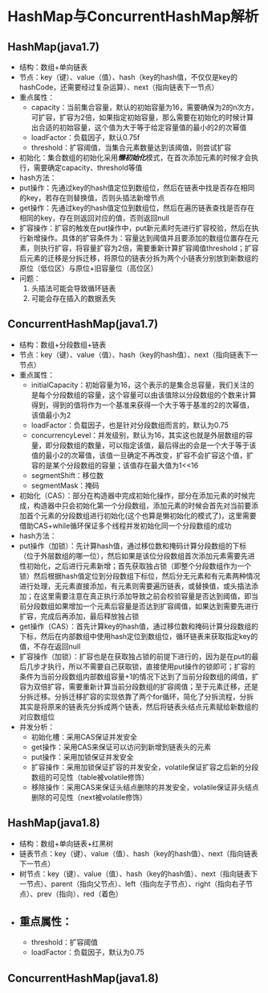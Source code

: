 # HashMap与ConcurrentHashMap解析
## HashMap(java1.7)
- 结构：数组+单向链表
- 节点：key（键）、value（值）、hash（key的hash值，不仅仅是key的hashCode，还需要经过复杂运算）、next（指向链表下一节点）
- 重点属性：
    - capacity：当前集合容量，默认的初始容量为16，需要确保为2的n次方，可扩容，扩容为2倍，如果指定初始容量，那么需要在初始化的时候计算出合适的初始容量，这个值为大于等于给定容量值的最小的2的次幂值
    - loadFactor：负载因子，默认0.75f
    - threshold：扩容阈值，当集合元素数量达到该阈值，则尝试扩容
- 初始化：集合数组的初始化采用***懒初始化***模式，在首次添加元素的时候才会执行，需要确定capacity、threshold等值
- hash方法：
- put操作：先通过key的hash值定位到数组位，然后在链表中找是否存在相同的key，若存在则替换值，否则头插法新增节点
- get操作：先通过key的hash值定位到数组位，然后在遍历链表查找是否存在相同的key，存在则返回对应的值，否则返回null
- 扩容操作：扩容的触发在put操作中，put新元素时先进行扩容校验，然后在执行新增操作。具体的扩容条件为：容量达到阈值并且要添加的数组位置存在元素，则执行扩容，将容量扩容为2倍，需要重新计算扩容阈值threshold；扩容后元素的迁移是分拆迁移，将原位的链表分拆为两个小链表分别放到新数组的原位（低位区）与原位+旧容量位（高位区）
- 问题：
    1. 头插法可能会导致循环链表
    2. 可能会存在插入的数据丢失
## ConcurrentHashMap(java1.7)
- 结构：数组+分段数组+链表
- 节点：key（键）、value（值）、hash（key的hash值）、next（指向链表下一节点）
- 重点属性：
    - initialCapacity：初始容量为16，这个表示的是集合总容量，我们关注的是每个分段数组的容量，这个容量可以由该值除以分段数组的个数来计算得到，得到的值将作为一个基准来获得一个大于等于基准的2的次幂值，该值最小为2
    - loadFactor：负载因子，也是针对分段数组而言的，默认为0.75
    - concurrencyLevel：并发级别，默认为16，其实这也就是外层数组的容量，即分段数组的数量，可以指定该值，最后得出的会是一个大于等于该值的最小2的次幂值，该值一旦确定不再改变，扩容不会扩容这个值，扩容的是某个分段数组的容量；该值存在最大值为1<<16
    - segmentShift：移位数
    - segmentMask：掩码
- 初始化（CAS）：部分在构造器中完成初始化操作，部分在添加元素的时候完成，构造器中只会初始化第一个分段数组，添加元素的时候会首先对当前要添加首个元素的分段数组进行初始化(这个也算是懒初始化的模式了)，这里需要借助CAS+while循环保证多个线程并发初始化同一个分段数组的成功
- hash方法：
- put操作（加锁）：先计算hash值，通过移位数和掩码计算分段数组的下标（位于外层数组的哪一位），然后如果是该位分段数组首次添加元素需要先进性初始化，之后进行元素新增；首先获取独占锁（即整个分段数组作为一个锁）然后根据hash值定位到分段数组下标位，然后分无元素和有元素两种情况进行处理，无元素直接添加，有元素则需要遍历链表，或替换值，或头插法添加；在这里需要注意在真正执行添加导致之前会校验容量是否达到阈值，即当前分段数组如果增加一个元素后容量是否达到扩容阈值，如果达到需要先进行扩容，完成后再添加，最后释放独占锁
- get操作（CAS）：首先计算key的hash值，通过移位数和掩码计算分段数组的下标，然后在内部数组中使用hash定位到数组位，循环链表来获取指定key的值，不存在返回null
- 扩容操作（加锁）：扩容也是在获取独占锁的前提下进行的，因为是在put的最后几步才执行，所以不需要自己获取锁，直接使用put操作的锁即可；扩容的条件为当前分段数组内部数组容量+1的情况下达到了当前分段数组的阈值，扩容为双倍扩容，需要重新计算当前分段数组的扩容阈值；至于元素迁移，还是分拆迁移。分拆迁移扩容的实现依靠了两个for循环，简化了分拆流程，分拆其实是将原来的链表先分拆成两个链表，然后将链表头结点元素赋给新数组的对应数组位
- 并发分析：
    - 初始化槽：采用CAS保证并发安全
    - get操作：采用CAS来保证可以访问到新增到链表头的元素
    - put操作：采用加锁保证并发安全
    - 扩容操作：采用加锁保证扩容的并发安全，volatile保证扩容之后新的分段数组的可见性（table被volatile修饰）
    - 移除操作：采用CAS来保证头结点删除的并发安全，volatile保证非头结点删除的可见性（next被volatile修饰）
## HashMap(java1.8)
- 结构：数组+单向链表+红黑树
- 链表节点：key（键）、value（值）、hash（key的hash值）、next（指向链表下一节点）
- 树节点：key（键）、value（值）、hash（key的hash值）、next（指向链表下一节点）、parent（指向父节点）、left（指向左子节点）、right（指向右子节点）、prev（指向）、red（着色）
- 重点属性：
    - 
    - threshold：扩容阈值
    - loadFactor：负载因子，默认为0.75
## ConcurrentHashMap(java1.8)